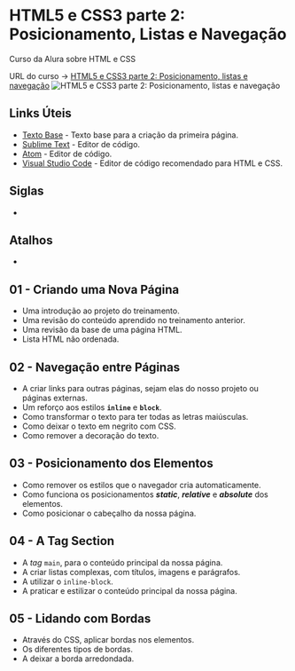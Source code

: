 # HTML5 e CSS3 parte 2: Posicionamento, Listas e Navegação

Curso da Alura sobre HTML e CSS

URL do curso -> [HTML5 e CSS3 parte 2: Posicionamento, listas e navegação](https://www.alura.com.br/curso-online-html5-css3-posicionamento-listas-navegacao)
![HTML5 e CSS3 parte 2: Posicionamento, listas e navegação](https://www.alura.com.br/assets/api/share/curso-html5-css3-posicionamento-listas-navegacao.png)

## Links Úteis
* [Texto Base]() - Texto base para a criação da primeira página.
* [Sublime Text](https://www.sublimetext.com/) - Editor de código.
* [Atom](https://atom.io/) - Editor de código.
* [Visual Studio Code](https://code.visualstudio.com/) - Editor de código recomendado para HTML e CSS.

## Siglas
*

## Atalhos
*

## 01 - Criando uma Nova Página
* Uma introdução ao projeto do treinamento.
* Uma revisão do conteúdo aprendido no treinamento anterior.
* Uma revisão da base de uma página HTML.
* Lista HTML não ordenada.

## 02 - Navegação entre Páginas
* A criar links para outras páginas, sejam elas do nosso projeto ou páginas externas.
* Um reforço aos estilos **`inline`** e **`block`**.
* Como transformar o texto para ter todas as letras maiúsculas.
* Como deixar o texto em negrito com CSS.
* Como remover a decoração do texto.

## 03 - Posicionamento dos Elementos
* Como remover os estilos que o navegador cria automaticamente.
* Como funciona os posicionamentos ***static***, ***relative*** e ***absolute*** dos elementos.
* Como posicionar o cabeçalho da nossa página.

## 04 - A Tag Section
* A *tag* `main`, para o conteúdo principal da nossa página.
* A criar listas complexas, com títulos, imagens e parágrafos.
* A utilizar o `inline-block`.
* A praticar e estilizar o conteúdo principal da nossa página.

## 05 - Lidando com Bordas
* Através do CSS, aplicar bordas nos elementos.
* Os diferentes tipos de bordas.
* A deixar a borda arredondada.